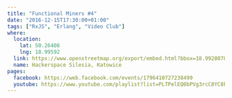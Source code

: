 ```yaml
---
title: "Functional Miners #4"
date: "2016-12-15T17:30:00+01:00"
tags: ["RxJS", "Erlang", "Video Club"]
where:
  location:
    lat: 50.26408
    lng: 18.99592
  link: https://www.openstreetmap.org/export/embed.html?bbox=18.992807865142826%2C50.263001078887285%2C18.998993039131168%2C50.265159763081904&layer=mapnik&marker=50.264079575913314%2C18.995900452136993
  name: Hackerspace Silesia, Katowice
pages:
  facebook: https://web.facebook.com/events/1796410727238499
  youtube: https://www.youtube.com/playlist?list=PLTPelEQ0bPVg3rcC8YC8kAxeHDbC2WrDy
---
```

